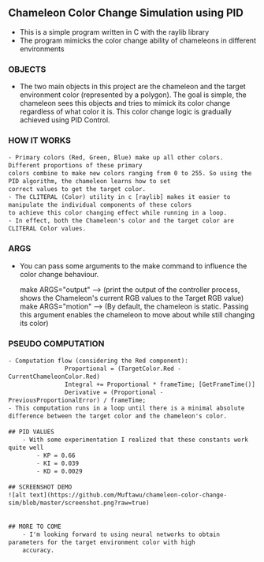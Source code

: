 
## Chameleon Color Change Simulation using PID

 - This is a simple program written in C with the raylib library
 - The program mimicks the color change ability of chameleons in different environments
    
  ### OBJECTS
  - The two main objects in this project are the chameleon and the target environment color (represented by a
    polygon). The goal is simple, the chameleon sees this objects and tries to mimick its color change regardless
    of what color it is. This color change logic is gradually achieved using PID Control.

  ### HOW IT WORKS
    - Primary colors (Red, Green, Blue) make up all other colors. Different proportions of these primary
    colors combine to make new colors ranging from 0 to 255. So using the PID algorithm, the chameleon learns how to set
    correct values to get the target color.
    - The CLITERAL (Color) utility in c [raylib] makes it easier to manipulate the individual components of these colors
    to achieve this color changing effect while running in a loop.
    - In effect, both the Chameleon's color and the target color are CLITERAL Color values.


  ### ARGS
  - You can pass some arguments to the make command to influence the color change behaviour.

       make ARGS="output" --> (print the output of the controller process, shows the Chameleon's current RGB values to the Target RGB value)
       make ARGS="motion" --> (By default, the chameleon is static. Passing this argument enables the chameleon to move about while still changing its color)

  ### PSEUDO COMPUTATION
    - Computation flow (considering the Red component):
                    Proportional = (TargetColor.Red - CurrentChameleonColor.Red)
                    Integral += Proportional * frameTime; [GetFrameTime()]
                    Derivative = (Proportional - PreviousProportionalError) / frameTime;
    - This computation runs in a loop until there is a minimal absolute difference between the target color and the chameleon's color.

    ## PID VALUES
        - With some experimentation I realized that these constants work quite well
            - KP = 0.66
            - KI = 0.039
            - KD = 0.0029

    ## SCREENSHOT DEMO
    ![alt text](https://github.com/Muftawu/chameleon-color-change-sim/blob/master/screenshot.png?raw=true)


    ## MORE TO COME
        - I'm looking forward to using neural networks to obtain parameters for the target environment color with high 
        accuracy. 
